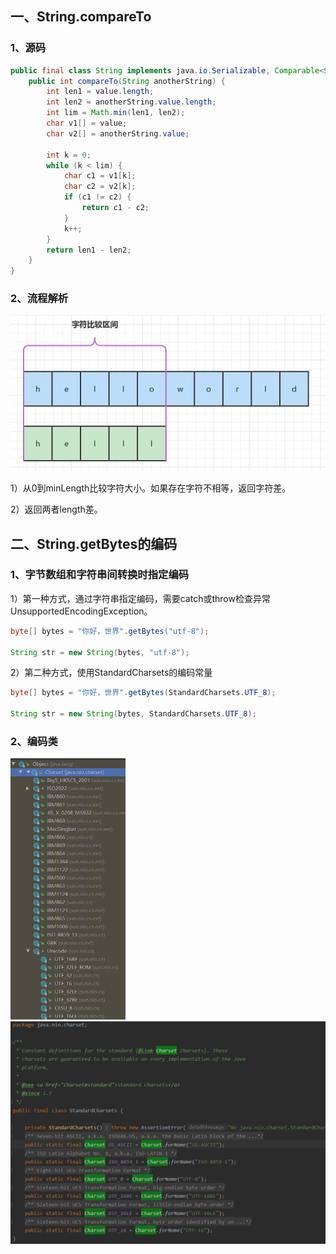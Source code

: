 <!-- date: 2020.04.19 14:11 -->
## 一、String.compareTo

### 1、源码

```java
public final class String implements java.io.Serializable, Comparable<String>, CharSequence {
    public int compareTo(String anotherString) {
        int len1 = value.length;
        int len2 = anotherString.value.length;
        int lim = Math.min(len1, len2);
        char v1[] = value;
        char v2[] = anotherString.value;

        int k = 0;
        while (k < lim) {
            char c1 = v1[k];
            char c2 = v2[k];
            if (c1 != c2) {
                return c1 - c2;
            }
            k++;
        }
        return len1 - len2;
    }
}
```

### 2、流程解析

<img src="pic/image-20220317144154346.png" title="" alt="image-20220317144154346" data-align="center">

1）从0到minLength比较字符大小。如果存在字符不相等，返回字符差。

2）返回两者length差。

## 二、String.getBytes的编码

### 1、字节数组和字符串间转换时指定编码

1）第一种方式，通过字符串指定编码，需要catch或throw检查异常UnsupportedEncodingException。

```java
byte[] bytes = "你好，世界".getBytes("utf-8");

String str = new String(bytes, "utf-8");
```

2）第二种方式，使用StandardCharsets的编码常量

```java
byte[] bytes = "你好，世界".getBytes(StandardCharsets.UTF_8);

String str = new String(bytes, StandardCharsets.UTF_8);
```

### 2、编码类

<img title="" src="pic/1240-20210115022052486.png" alt="编码类" data-align="inline" width="184"><img title="" src="pic/1240-20210115022052553.png" alt="StandardCharsets类" data-align="inline" width="587">



